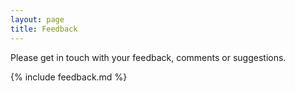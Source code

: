 ```yaml
---
layout: page
title: Feedback
---
```


<p class="lede">Please get in touch with your feedback, comments or suggestions.</p>

{% include feedback.md %}
